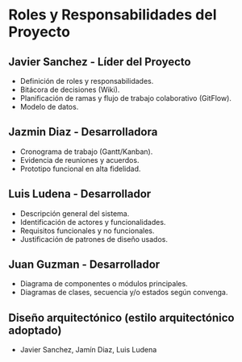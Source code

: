 # Roles y Responsabilidades del Proyecto

## Javier Sanchez - Líder del Proyecto
- Definición de roles y responsabilidades.
- Bitácora de decisiones (Wiki).
- Planificación de ramas y flujo de trabajo colaborativo (GitFlow).
- Modelo de datos.

## Jazmin Diaz - Desarrolladora
- Cronograma de trabajo (Gantt/Kanban).
- Evidencia de reuniones y acuerdos.
- Prototipo funcional en alta fidelidad.

## Luis Ludena - Desarrollador
- Descripción general del sistema.
- Identificación de actores y funcionalidades.
- Requisitos funcionales y no funcionales.
- Justificación de patrones de diseño usados.

## Juan Guzman - Desarrollador
- Diagrama de componentes o módulos principales.
- Diagramas de clases, secuencia y/o estados según convenga.

## Diseño arquitectónico (estilo arquitectónico adoptado)
- Javier Sanchez, Jamín Diaz, Luis Ludena

